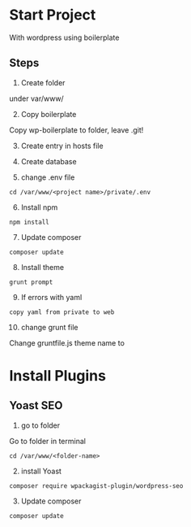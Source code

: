 # Start Project

With wordpress using boilerplate


## Steps


1. Create folder

under var/www/<project name>

2. Copy boilerplate

Copy wp-boilerplate to folder, leave .git!

3. Create entry in hosts file

4. Create database

5. change .env file
```
cd /var/www/<project name>/private/.env
```

6. Install npm

```
npm install
```

7. Update composer

```
composer update
```

8. Install theme

```
grunt prompt
```

9. If errors with yaml

```
copy yaml from private to web
```

10. change grunt file

Change gruntfile.js theme name to <project-name>





# Install Plugins

## Yoast SEO

1. go to folder

Go to folder in terminal

```
cd /var/www/<folder-name>
```

2. install Yoast

```
composer require wpackagist-plugin/wordpress-seo
```

3. Update composer
```
composer update
```
